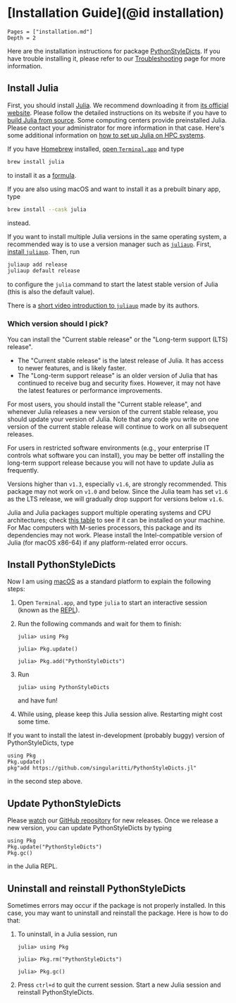 # [Installation Guide](@id installation)

```@contents
Pages = ["installation.md"]
Depth = 2
```

Here are the installation instructions for package
[PythonStyleDicts](https://github.com/singularitti/PythonStyleDicts.jl).
If you have trouble installing it, please refer to our [Troubleshooting](@ref) page
for more information.

## Install Julia

First, you should install [Julia](https://julialang.org/). We recommend downloading it from
[its official website](https://julialang.org/downloads/). Please follow the detailed
instructions on its website if you have to
[build Julia from source](https://docs.julialang.org/en/v1/devdocs/build/build/).
Some computing centers provide preinstalled Julia. Please contact your administrator for
more information in that case.
Here's some additional information on
[how to set up Julia on HPC systems](https://github.com/hlrs-tasc/julia-on-hpc-systems).

If you have [Homebrew](https://brew.sh) installed,
[open `Terminal.app`](https://support.apple.com/guide/terminal/open-or-quit-terminal-apd5265185d-f365-44cb-8b09-71a064a42125/mac)
and type

```bash
brew install julia
```

to install it as a [formula](https://docs.brew.sh/Formula-Cookbook).

If you are also using macOS and want to install it as a prebuilt binary app, type

```bash
brew install --cask julia
```

instead.

If you want to install multiple Julia versions in the same operating system,
a recommended way is to use a version manager such as
[`juliaup`](https://github.com/JuliaLang/juliaup).
First, [install `juliaup`](https://github.com/JuliaLang/juliaup#installation).
Then, run

```bash
juliaup add release
juliaup default release
```

to configure the `julia` command to start the latest stable version of
Julia (this is also the default value).

There is a [short video introduction to `juliaup`](https://youtu.be/14zfdbzq5BM)
made by its authors.

### Which version should I pick?

You can install the "Current stable release" or the "Long-term support (LTS)
release".

- The "Current stable release" is the latest release of Julia. It has access to
  newer features, and is likely faster.
- The "Long-term support release" is an older version of Julia that has
  continued to receive bug and security fixes. However, it may not have the
  latest features or performance improvements.

For most users, you should install the "Current stable release", and whenever
Julia releases a new version of the current stable release, you should update
your version of Julia. Note that any code you write on one version of the
current stable release will continue to work on all subsequent releases.

For users in restricted software environments (e.g., your enterprise IT controls
what software you can install), you may be better off installing the long-term
support release because you will not have to update Julia as frequently.

Versions higher than `v1.3`,
especially `v1.6`, are strongly recommended. This package may not work on `v1.0` and below.
Since the Julia team has set `v1.6` as the LTS release,
we will gradually drop support for versions below `v1.6`.

Julia and Julia packages support multiple operating systems and CPU architectures; check
[this table](https://julialang.org/downloads/#supported_platforms) to see if it can be
installed on your machine. For Mac computers with M-series processors, this package and its
dependencies may not work. Please install the Intel-compatible version of Julia (for macOS
x86-64) if any platform-related error occurs.

## Install PythonStyleDicts

Now I am using [macOS](https://en.wikipedia.org/wiki/MacOS) as a standard
platform to explain the following steps:

1. Open `Terminal.app`, and type `julia` to start an interactive session (known as the
   [REPL](https://docs.julialang.org/en/v1/stdlib/REPL/)).

2. Run the following commands and wait for them to finish:

   ```julia-repl
   julia> using Pkg

   julia> Pkg.update()

   julia> Pkg.add("PythonStyleDicts")
   ```

3. Run

   ```julia-repl
   julia> using PythonStyleDicts
   ```

   and have fun!

4. While using, please keep this Julia session alive. Restarting might cost some time.

If you want to install the latest in-development (probably buggy)
version of PythonStyleDicts, type

```@repl
using Pkg
Pkg.update()
pkg"add https://github.com/singularitti/PythonStyleDicts.jl"
```

in the second step above.

## Update PythonStyleDicts

Please [watch](https://docs.github.com/en/account-and-profile/managing-subscriptions-and-notifications-on-github/setting-up-notifications/configuring-notifications#configuring-your-watch-settings-for-an-individual-repository)
our [GitHub repository](https://github.com/singularitti/PythonStyleDicts.jl)
for new releases.
Once we release a new version, you can update PythonStyleDicts by typing

```@repl
using Pkg
Pkg.update("PythonStyleDicts")
Pkg.gc()
```

in the Julia REPL.

## Uninstall and reinstall PythonStyleDicts

Sometimes errors may occur if the package is not properly installed.
In this case, you may want to uninstall and reinstall the package. Here is how to do that:

1. To uninstall, in a Julia session, run

   ```julia-repl
   julia> using Pkg

   julia> Pkg.rm("PythonStyleDicts")

   julia> Pkg.gc()
   ```

2. Press `ctrl+d` to quit the current session. Start a new Julia session and
   reinstall PythonStyleDicts.
